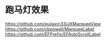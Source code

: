 #  跑马灯效果
https://github.com/pujiaxin33/JXMarqueeView
https://github.com/cbpowell/MarqueeLabel
https://github.com/EFPrefix/EFAutoScrollLabel

